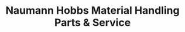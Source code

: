 ---
title: "Naumann Hobbs Material Handling Parts & Service"
url: /phoenix/naumann-hobbs-material-handling-parts-and-service/
shop: wholesale
---